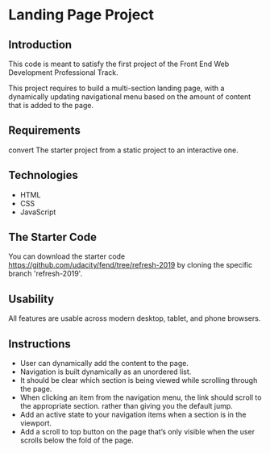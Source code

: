 # Landing Page Project

## Introduction

This code is meant to satisfy the first project of the Front End Web Development Professional Track.

This project requires to build a multi-section landing page, with a dynamically updating navigational menu based on the amount of content that is added to the page.

## Requirements
convert The starter project from a static project to an interactive one.

## Technologies
* HTML
* CSS
* JavaScript 


## The Starter Code

You can download the starter code https://github.com/udacity/fend/tree/refresh-2019 by cloning the specific branch 'refresh-2019'.


## Usability
All features are usable across modern desktop, tablet, and phone browsers.

## Instructions

* User can dynamically add the content to the page.
* Navigation is built dynamically as an unordered list.
* It should be clear which section is being viewed while scrolling through the page. 
* When clicking an item from the navigation menu, the link should scroll to the appropriate section. rather than giving you the default jump.
* Add an active state to your navigation items when a section is in the viewport.
* Add a scroll to top button on the page that’s only visible when the user scrolls below the fold of the page.




 




